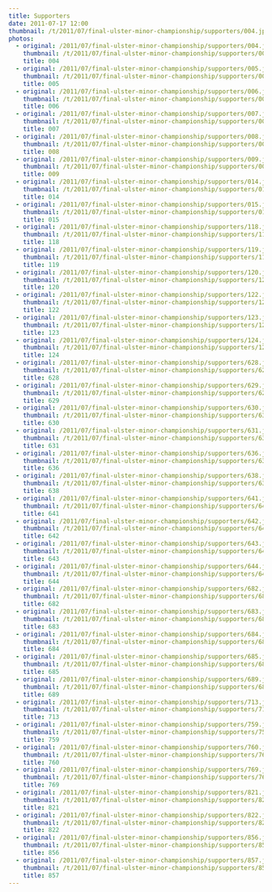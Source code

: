 ```yaml
---
title: Supporters
date: 2011-07-17 12:00
thumbnail: /t/2011/07/final-ulster-minor-championship/supporters/004.jpg
photos:
  - original: /2011/07/final-ulster-minor-championship/supporters/004.jpg
    thumbnail: /t/2011/07/final-ulster-minor-championship/supporters/004.jpg
    title: 004
  - original: /2011/07/final-ulster-minor-championship/supporters/005.jpg
    thumbnail: /t/2011/07/final-ulster-minor-championship/supporters/005.jpg
    title: 005
  - original: /2011/07/final-ulster-minor-championship/supporters/006.jpg
    thumbnail: /t/2011/07/final-ulster-minor-championship/supporters/006.jpg
    title: 006
  - original: /2011/07/final-ulster-minor-championship/supporters/007.jpg
    thumbnail: /t/2011/07/final-ulster-minor-championship/supporters/007.jpg
    title: 007
  - original: /2011/07/final-ulster-minor-championship/supporters/008.jpg
    thumbnail: /t/2011/07/final-ulster-minor-championship/supporters/008.jpg
    title: 008
  - original: /2011/07/final-ulster-minor-championship/supporters/009.jpg
    thumbnail: /t/2011/07/final-ulster-minor-championship/supporters/009.jpg
    title: 009
  - original: /2011/07/final-ulster-minor-championship/supporters/014.jpg
    thumbnail: /t/2011/07/final-ulster-minor-championship/supporters/014.jpg
    title: 014
  - original: /2011/07/final-ulster-minor-championship/supporters/015.jpg
    thumbnail: /t/2011/07/final-ulster-minor-championship/supporters/015.jpg
    title: 015
  - original: /2011/07/final-ulster-minor-championship/supporters/118.jpg
    thumbnail: /t/2011/07/final-ulster-minor-championship/supporters/118.jpg
    title: 118
  - original: /2011/07/final-ulster-minor-championship/supporters/119.jpg
    thumbnail: /t/2011/07/final-ulster-minor-championship/supporters/119.jpg
    title: 119
  - original: /2011/07/final-ulster-minor-championship/supporters/120.jpg
    thumbnail: /t/2011/07/final-ulster-minor-championship/supporters/120.jpg
    title: 120
  - original: /2011/07/final-ulster-minor-championship/supporters/122.jpg
    thumbnail: /t/2011/07/final-ulster-minor-championship/supporters/122.jpg
    title: 122
  - original: /2011/07/final-ulster-minor-championship/supporters/123.jpg
    thumbnail: /t/2011/07/final-ulster-minor-championship/supporters/123.jpg
    title: 123
  - original: /2011/07/final-ulster-minor-championship/supporters/124.jpg
    thumbnail: /t/2011/07/final-ulster-minor-championship/supporters/124.jpg
    title: 124
  - original: /2011/07/final-ulster-minor-championship/supporters/628.jpg
    thumbnail: /t/2011/07/final-ulster-minor-championship/supporters/628.jpg
    title: 628
  - original: /2011/07/final-ulster-minor-championship/supporters/629.jpg
    thumbnail: /t/2011/07/final-ulster-minor-championship/supporters/629.jpg
    title: 629
  - original: /2011/07/final-ulster-minor-championship/supporters/630.jpg
    thumbnail: /t/2011/07/final-ulster-minor-championship/supporters/630.jpg
    title: 630
  - original: /2011/07/final-ulster-minor-championship/supporters/631.jpg
    thumbnail: /t/2011/07/final-ulster-minor-championship/supporters/631.jpg
    title: 631
  - original: /2011/07/final-ulster-minor-championship/supporters/636.jpg
    thumbnail: /t/2011/07/final-ulster-minor-championship/supporters/636.jpg
    title: 636
  - original: /2011/07/final-ulster-minor-championship/supporters/638.jpg
    thumbnail: /t/2011/07/final-ulster-minor-championship/supporters/638.jpg
    title: 638
  - original: /2011/07/final-ulster-minor-championship/supporters/641.jpg
    thumbnail: /t/2011/07/final-ulster-minor-championship/supporters/641.jpg
    title: 641
  - original: /2011/07/final-ulster-minor-championship/supporters/642.jpg
    thumbnail: /t/2011/07/final-ulster-minor-championship/supporters/642.jpg
    title: 642
  - original: /2011/07/final-ulster-minor-championship/supporters/643.jpg
    thumbnail: /t/2011/07/final-ulster-minor-championship/supporters/643.jpg
    title: 643
  - original: /2011/07/final-ulster-minor-championship/supporters/644.jpg
    thumbnail: /t/2011/07/final-ulster-minor-championship/supporters/644.jpg
    title: 644
  - original: /2011/07/final-ulster-minor-championship/supporters/682.jpg
    thumbnail: /t/2011/07/final-ulster-minor-championship/supporters/682.jpg
    title: 682
  - original: /2011/07/final-ulster-minor-championship/supporters/683.jpg
    thumbnail: /t/2011/07/final-ulster-minor-championship/supporters/683.jpg
    title: 683
  - original: /2011/07/final-ulster-minor-championship/supporters/684.jpg
    thumbnail: /t/2011/07/final-ulster-minor-championship/supporters/684.jpg
    title: 684
  - original: /2011/07/final-ulster-minor-championship/supporters/685.jpg
    thumbnail: /t/2011/07/final-ulster-minor-championship/supporters/685.jpg
    title: 685
  - original: /2011/07/final-ulster-minor-championship/supporters/689.jpg
    thumbnail: /t/2011/07/final-ulster-minor-championship/supporters/689.jpg
    title: 689
  - original: /2011/07/final-ulster-minor-championship/supporters/713.jpg
    thumbnail: /t/2011/07/final-ulster-minor-championship/supporters/713.jpg
    title: 713
  - original: /2011/07/final-ulster-minor-championship/supporters/759.jpg
    thumbnail: /t/2011/07/final-ulster-minor-championship/supporters/759.jpg
    title: 759
  - original: /2011/07/final-ulster-minor-championship/supporters/760.jpg
    thumbnail: /t/2011/07/final-ulster-minor-championship/supporters/760.jpg
    title: 760
  - original: /2011/07/final-ulster-minor-championship/supporters/769.jpg
    thumbnail: /t/2011/07/final-ulster-minor-championship/supporters/769.jpg
    title: 769
  - original: /2011/07/final-ulster-minor-championship/supporters/821.jpg
    thumbnail: /t/2011/07/final-ulster-minor-championship/supporters/821.jpg
    title: 821
  - original: /2011/07/final-ulster-minor-championship/supporters/822.jpg
    thumbnail: /t/2011/07/final-ulster-minor-championship/supporters/822.jpg
    title: 822
  - original: /2011/07/final-ulster-minor-championship/supporters/856.jpg
    thumbnail: /t/2011/07/final-ulster-minor-championship/supporters/856.jpg
    title: 856
  - original: /2011/07/final-ulster-minor-championship/supporters/857.jpg
    thumbnail: /t/2011/07/final-ulster-minor-championship/supporters/857.jpg
    title: 857
---
```

